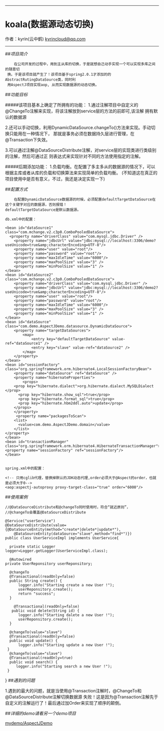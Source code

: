 
*******************************************

#	koala(数据源动态切换)
	                                                    
作者：kyrin(云中鹤)   kyrincloud@qq.com
*******************************************

##_项目简介_
   
        在公司开发的过程中，用到主从库的切换，于是就想自己动手实现一个可以实现多库之间的随意切
     换。于是该项目就产生了！该项目基于spring2.0.1才添加的的AbstractRutingDataSource类，同时利
     用AspectJ项目实现aop, 从而实现数据源的动态切换。
 
##_功能目标_
	
#####该项目基本上确定了所拥有的功能：
1.通过注解项目中自定义的@ChangeTo注解来实现，将该注解放到service层的方法的前即可,该注解
	    拥有默认的数据源
	
2.还可以手动切换，利用DynamicDataSource.changeTo()方法来实现。手动切换只能用在一种情况下，
	    那就是事务必须在数据持久层进行管理，在@Transaction下失效。
	 
	   
3.可以通过注解@DataSourceDistribute注解，对service层的实现类进行类级别的注解，然后可通过正
	   则表达式来实现针对不同的方法使用指定的注解。
	  
	  
#####后期添加功能：
1.负载均衡。在配置了多主多从的数据源的情况下，可以根据主库或者从库的负载和切换算法来实现简单的负载均衡。
	   (不知道这在真正的项目使用中是否有意义，不过，我还是决定实现一下)
	
	   
##_配置方式_

		在配置DynamicDataSource数据源的时候，必须配置defaultTargetDataSource在这个关键字对应的数据源，否则报错！
	defaultTargetDataSource是默认数据源。

	db.xml中的配置：
	
    <bean id="dataSource1" class="com.mchange.v2.c3p0.ComboPooledDataSource">
	  <property name="driverClass" value="com.mysql.jdbc.Driver" />
		<property name="jdbcUrl" value="jdbc:mysql://localhost:3306/demo?useUnicode=true&amp;characterEncoding=UTF-8"/>
		<property name="user" value="root"/>
		<property name="password" value="root"/>
		<property name="maxIdleTime" value="6000"/>
		<property name="maxPoolSize" value="3" />
		<property name="minPoolSize" value="1" />
	</bean>
	<bean id="dataSource2" class="com.mchange.v2.c3p0.ComboPooledDataSource">
		<property name="driverClass" value="com.mysql.jdbc.Driver" />
		<property name="jdbcUrl" value="jdbc:mysql://localhost:3306/demo2?useUnicode=true&amp;characterEncoding=UTF-8"/>
		<property name="user" value="root"/>
		<property name="password" value="root"/>
		<property name="maxIdleTime" value="6000"/>
		<property name="maxPoolSize" value="3" />
		<property name="minPoolSize" value="1" />
	</bean>
	<bean id="dataSource" class="com.demo.AspectJDemo.datasource.DynamicDataSource">
		<property name="targetDataSources">
			<map>
				<entry key="defaultTargetDataSource" value-ref="dataSource1" />
				<entry key="slave" value-ref="dataSource2" />
			</map>
		</property>
	</bean>
	<bean id="sessionFactory" class="org.springframework.orm.hibernate4.LocalSessionFactoryBean">
		<property name="dataSource" ref="dataSource" />
		<property name="hibernateProperties">
			<props>
        <prop key="hibernate.dialect">org.hibernate.dialect.MySQLDialect </prop>
          <prop key="hibernate.show_sql">true</prop>
          <prop key="hibernate.format_sql">true</prop>
          <prop key="hibernate.hbm2ddl.auto">update</prop>
        </props>
		</property>
		 <property name="packagesToScan">
        <list>
          <value>com.demo.AspectJDemo.domain</value>
        </list>
    </property>
	</bean>
 	<bean id="transactionManager" class="org.springframework.orm.hibernate4.HibernateTransactionManager">
    <property name="sessionFactory" ref="sessionFactory"/>
    </bean>
 

	spring.xml中的配置：
	
	<!-- 只用cglib代理，替换掉默认的JDK动态代理,order必须大于@Aspect的order，也就是必须大于0-->
	<aop:aspectj-autoproxy proxy-target-class="true" order="6000"/>

##_使用案例_

    //@DataSourceDistribute和@changeTo同时使用时，符合“就近原则”，
    //@changeTo会覆盖@DataSourceDistribute

    @Service("userService")
    @DataSourceDistribute(value={@DataSourceEntity(method="create*|delete*|update*"),
	    @DataSourceEntity(dataSource="slave",method="find*")})
    public class UserServiceImpl implements UserService{

	  private static Logger logger=Logger.getLogger(UserServiceImpl.class);
	
	  @Autowired
  	private UserReponsitory userReponsitory;
	
	  @changeTo
	  @Transactional(readOnly=false)
	  public String create() {
		  logger.info("Starting create a new User !");
		  userReponsitory.create();
		  return "success";
	  }

	    @Transactional(readOnly=false)
	   public void delete(String id) {
		  logger.info("Starting dalete a new User !");
		  userReponsitory.create();
	  }

	  @changeTo(value="slave")
	  @Transactional(readOnly=false)
	  public void update() {
		  logger.info("Starting update a new User !");
	 }
	  @changeTo(value="slave")
	  @Transactional(readOnly=true)
	  public void search() {
		 logger.info("Starting search a new User !");
	 }
}
##_遇到的问题_

1.遇到的最大的问题，就是当使用@Transaction注解时，@ChangeTo和@DataSourceDistribute注解切换数据源
  失败！这是因为@Transaction注解先于自定义的注解运行了！最后通过加Order来实现了顺序的颠倒。
       
 
 
##_详细的demo请看另一个demo项目_
      
[mydemo/AspectJDemo](https://github.com/zeq9069/mydemo/tree/master/AspectJDemo)
       
